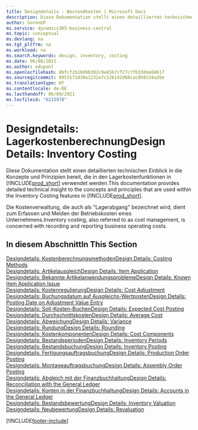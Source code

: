 ```yaml
---
title: Designdetails - Bestandkosten | Microsoft Docs
description: Diese Dokumentation stellt einen detaillierten technischen Einblick in die Konzepte und Prinzipien bereit, die in den Lagerkostenfunktionen in Business Central verwendet werden.
author: SorenGP
ms.service: dynamics365-business-central
ms.topic: conceptual
ms.devlang: na
ms.tgt_pltfrm: na
ms.workload: na
ms.search.keywords: design, inventory, costing
ms.date: 06/08/2021
ms.author: edupont
ms.openlocfilehash: 8bfcf2b10d9b302c9a65b7cf27c7fb336be68617
ms.sourcegitcommit: 0953171d39e1232a7c126142d68cac858234a20e
ms.translationtype: HT
ms.contentlocale: de-DE
ms.lasthandoff: 06/09/2021
ms.locfileid: "6215978"
---
```

# <a name="design-details-inventory-costing"></a><span data-ttu-id="0df71-103">Designdetails: Lagerkostenberechnung</span><span class="sxs-lookup"><span data-stu-id="0df71-103">Design Details: Inventory Costing</span></span>
<span data-ttu-id="0df71-104">Diese Dokumentation stellt einen detaillierten technischen Einblick in die Konzepte und Prinzipien bereit, die in den Lagerkostenfunktionen in [!INCLUDE[prod_short](includes/prod_short.md)] verwendet werden.</span><span class="sxs-lookup"><span data-stu-id="0df71-104">This documentation provides detailed technical insight to the concepts and principles that are used within the Inventory Costing features in [!INCLUDE[prod_short](includes/prod_short.md)].</span></span>  

<span data-ttu-id="0df71-105">Die Kostenverwaltung, die auch als "Lagerabgang" bezeichnet wird, dient zum Erfassen und Melden der Betriebskosten eines Unternehmens.</span><span class="sxs-lookup"><span data-stu-id="0df71-105">Inventory costing, also referred to as cost management, is concerned with recording and reporting business operating costs.</span></span>  

## <a name="in-this-section"></a><span data-ttu-id="0df71-106">In diesem Abschnitt</span><span class="sxs-lookup"><span data-stu-id="0df71-106">In This Section</span></span>  
[<span data-ttu-id="0df71-107">Designdetails: Kostenberechnungsmethoden</span><span class="sxs-lookup"><span data-stu-id="0df71-107">Design Details: Costing Methods</span></span>](design-details-costing-methods.md)  
[<span data-ttu-id="0df71-108">Designdetails: Artikelausgleich</span><span class="sxs-lookup"><span data-stu-id="0df71-108">Design Details: Item Application</span></span>](design-details-item-application.md)  
[<span data-ttu-id="0df71-109">Designdetails: Bekannte Artikelanwendungsprobleme</span><span class="sxs-lookup"><span data-stu-id="0df71-109">Design Details: Known Item Application Issue</span></span>](design-details-inventory-zero-level-open-item-ledger-entries.md)  
[<span data-ttu-id="0df71-110">Designdetails: Kostenregulierung</span><span class="sxs-lookup"><span data-stu-id="0df71-110">Design Details: Cost Adjustment</span></span>](design-details-cost-adjustment.md)  
[<span data-ttu-id="0df71-111">Designdetails: Buchungsdatum auf Ausgleichs-Wertposten</span><span class="sxs-lookup"><span data-stu-id="0df71-111">Design Details: Posting Date on Adjustment Value Entry</span></span>](design-details-inventory-adjustment-value-entry-posting-date.md)  
[<span data-ttu-id="0df71-112">Designdetails: Soll-Kosten-Buchen</span><span class="sxs-lookup"><span data-stu-id="0df71-112">Design Details: Expected Cost Posting</span></span>](design-details-expected-cost-posting.md)  
[<span data-ttu-id="0df71-113">Designdetails: Durchschnittskosten</span><span class="sxs-lookup"><span data-stu-id="0df71-113">Design Details: Average Cost</span></span>](design-details-average-cost.md)  
[<span data-ttu-id="0df71-114">Designdetails: Abweichung</span><span class="sxs-lookup"><span data-stu-id="0df71-114">Design Details: Variance</span></span>](design-details-variance.md)  
[<span data-ttu-id="0df71-115">Designdetails: Rundung</span><span class="sxs-lookup"><span data-stu-id="0df71-115">Design Details: Rounding</span></span>](design-details-rounding.md)  
[<span data-ttu-id="0df71-116">Designdetails: Kostenkomponenten</span><span class="sxs-lookup"><span data-stu-id="0df71-116">Design Details: Cost Components</span></span>](design-details-cost-components.md)  
[<span data-ttu-id="0df71-117">Designdetails: Bestandsperioden</span><span class="sxs-lookup"><span data-stu-id="0df71-117">Design Details: Inventory Periods</span></span>](design-details-inventory-periods.md)  
[<span data-ttu-id="0df71-118">Designdetails: Bestandsbuchung</span><span class="sxs-lookup"><span data-stu-id="0df71-118">Design Details: Inventory Posting</span></span>](design-details-inventory-posting.md)  
[<span data-ttu-id="0df71-119">Designdetails: Fertigungsauftragsbuchung</span><span class="sxs-lookup"><span data-stu-id="0df71-119">Design Details: Production Order Posting</span></span>](design-details-production-order-posting.md)  
[<span data-ttu-id="0df71-120">Designdetails: Montageauftragsbuchung</span><span class="sxs-lookup"><span data-stu-id="0df71-120">Design Details: Assembly Order Posting</span></span>](design-details-assembly-order-posting.md)  
[<span data-ttu-id="0df71-121">Designdetails: Abgleich mit der Finanzbuchhaltung</span><span class="sxs-lookup"><span data-stu-id="0df71-121">Design Details: Reconciliation with the General Ledger</span></span>](design-details-reconciliation-with-the-general-ledger.md)  
[<span data-ttu-id="0df71-122">Designdetails: Konten in der Finanzbuchhaltung</span><span class="sxs-lookup"><span data-stu-id="0df71-122">Design Details: Accounts in the General Ledger</span></span>](design-details-accounts-in-the-general-ledger.md)  
[<span data-ttu-id="0df71-123">Designdetails: Bestandsbewertung</span><span class="sxs-lookup"><span data-stu-id="0df71-123">Design Details: Inventory Valuation</span></span>](design-details-inventory-valuation.md)  
[<span data-ttu-id="0df71-124">Designdetails: Neubewertung</span><span class="sxs-lookup"><span data-stu-id="0df71-124">Design Details: Revaluation</span></span>](design-details-revaluation.md)


[!INCLUDE[footer-include](includes/footer-banner.md)]